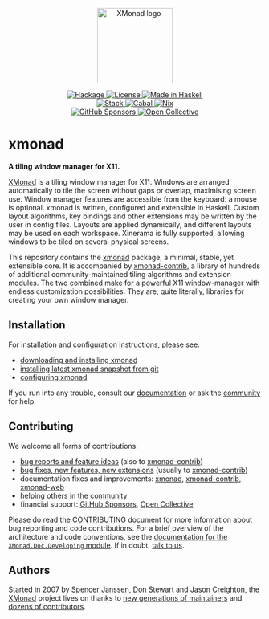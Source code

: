<p align="center">
  <a href="https://xmonad.org/">
    <img alt="XMonad logo" src="https://xmonad.org/images/logo-wrapped.svg" height=150>
  </a>
</p>
<p align="center">
  <a href="https://hackage.haskell.org/package/xmonad">
    <img alt="Hackage" src="https://img.shields.io/hackage/v/xmonad?logo=haskell">
  </a>
  <a href="https://github.com/xmonad/xmonad/blob/readme/LICENSE">
    <img alt="License" src="https://img.shields.io/github/license/xmonad/xmonad">
  </a>
  <a href="https://haskell.org/">
    <img alt="Made in Haskell" src="https://img.shields.io/badge/Made%20in-Haskell-%235e5086?logo=haskell">
  </a>
  <br>
  <a href="https://github.com/xmonad/xmonad/actions/workflows/stack.yml">
    <img alt="Stack" src="https://img.shields.io/github/workflow/status/xmonad/xmonad/Stack?label=Stack&logo=githubactions&logoColor=white">
  </a>
  <a href="https://github.com/xmonad/xmonad/actions/workflows/haskell-ci.yml">
    <img alt="Cabal" src="https://img.shields.io/github/workflow/status/xmonad/xmonad/Haskell-CI?label=Cabal&logo=githubactions&logoColor=white">
  </a>
  <a href="https://github.com/xmonad/xmonad/actions/workflows/nix.yml">
    <img alt="Nix" src="https://img.shields.io/github/workflow/status/xmonad/xmonad/Nix?label=Nix&logo=githubactions&logoColor=white">
  </a>
  <br>
  <a href="https://github.com/sponsors/xmonad">
    <img alt="GitHub Sponsors" src="https://img.shields.io/github/sponsors/xmonad?label=GitHub%20Sponsors&logo=githubsponsors">
  </a>
  <a href="https://opencollective.com/xmonad">
    <img alt="Open Collective" src="https://img.shields.io/opencollective/all/xmonad?label=Open%20Collective&logo=opencollective">
  </a>
</p>

# xmonad

**A tiling window manager for X11.**

[XMonad][web:xmonad] is a tiling window manager for X11. Windows are arranged
automatically to tile the screen without gaps or overlap, maximising
screen use. Window manager features are accessible from the keyboard:
a mouse is optional. xmonad is written, configured and extensible in
Haskell. Custom layout algorithms, key bindings and other extensions
may be written by the user in config files. Layouts are applied
dynamically, and different layouts may be used on each
workspace. Xinerama is fully supported, allowing windows to be tiled
on several physical screens.

This repository contains the [xmonad][hackage:xmonad] package, a minimal,
stable, yet extensible core. It is accompanied by
[xmonad-contrib][gh:xmonad-contrib], a library of hundreds of additional
community-maintained tiling algorithms and extension modules. The two combined
make for a powerful X11 window-manager with endless customization
possibilities. They are, quite literally, libraries for creating your own
window manager.

## Installation

For installation and configuration instructions, please see:

 * [downloading and installing xmonad][web:download]
 * [installing latest xmonad snapshot from git][web:install]
 * [configuring xmonad][web:tutorial]

If you run into any trouble, consult our [documentation][web:documentation] or
ask the [community][web:community] for help.

## Contributing

We welcome all forms of contributions:

 * [bug reports and feature ideas][gh:xmonad:issues]
   (also to [xmonad-contrib][gh:xmonad-contrib:issues])
 * [bug fixes, new features, new extensions][gh:xmonad:pulls]
   (usually to [xmonad-contrib][gh:xmonad-contrib:pulls])
 * documentation fixes and improvements: [xmonad][gh:xmonad],
   [xmonad-contrib][gh:xmonad-contrib], [xmonad-web][gh:xmonad-web]
 * helping others in the [community][web:community]
 * financial support: [GitHub Sponsors][gh:xmonad:sponsors],
   [Open Collective][opencollective:xmonad]

Please do read the [CONTRIBUTING][gh:xmonad:contributing] document for more
information about bug reporting and code contributions. For a brief overview
of the architecture and code conventions, see the [documentation for the
`XMonad.Doc.Developing` module][doc:developing]. If in doubt, [talk to
us][web:community].

## Authors

Started in 2007 by [Spencer Janssen][gh:spencerjanssen], [Don
Stewart][gh:donsbot] and [Jason Creighton][gh:JasonCreighton], the
[XMonad][web:xmonad] project lives on thanks to [new generations of
maintainers][gh:xmonad:maintainers] and [dozens of
contributors][gh:xmonad:contributors].

[gh:spencerjanssen]: https://github.com/spencerjanssen
[gh:donsbot]: https://github.com/donsbot
[gh:JasonCreighton]: https://github.com/JasonCreighton

[doc:developing]: https://xmonad.github.io/xmonad-docs/xmonad-contrib/XMonad-Doc-Developing.html
[gh:xmonad-contrib:issues]: https://github.com/xmonad/xmonad-contrib/issues
[gh:xmonad-contrib:pulls]: https://github.com/xmonad/xmonad-contrib/pulls
[gh:xmonad-contrib]: https://github.com/xmonad/xmonad-contrib
[gh:xmonad-web]: https://github.com/xmonad/xmonad-web
[gh:xmonad:contributing]: https://github.com/xmonad/xmonad/blob/master/CONTRIBUTING.md
[gh:xmonad:contributors]: https://github.com/xmonad/xmonad/graphs/contributors
[gh:xmonad:issues]: https://github.com/xmonad/xmonad/issues
[gh:xmonad:maintainers]: https://github.com/xmonad/xmonad/blob/master/MAINTAINERS.md
[gh:xmonad:pulls]: https://github.com/xmonad/xmonad/pulls
[gh:xmonad:sponsors]: https://github.com/sponsors/xmonad
[gh:xmonad]: https://github.com/xmonad/xmonad
[hackage:xmonad]: https://hackage.haskell.org/package/xmonad
[opencollective:xmonad]: https://opencollective.com/xmonad
[web:community]: https://xmonad.org/community.html
[web:documentation]: https://xmonad.org/documentation.html
[web:download]: https://xmonad.org/download.html
[web:install]: https://xmonad.org/INSTALL.html
[web:tutorial]: https://xmonad.org/TUTORIAL.html
[web:xmonad]: https://xmonad.org/
